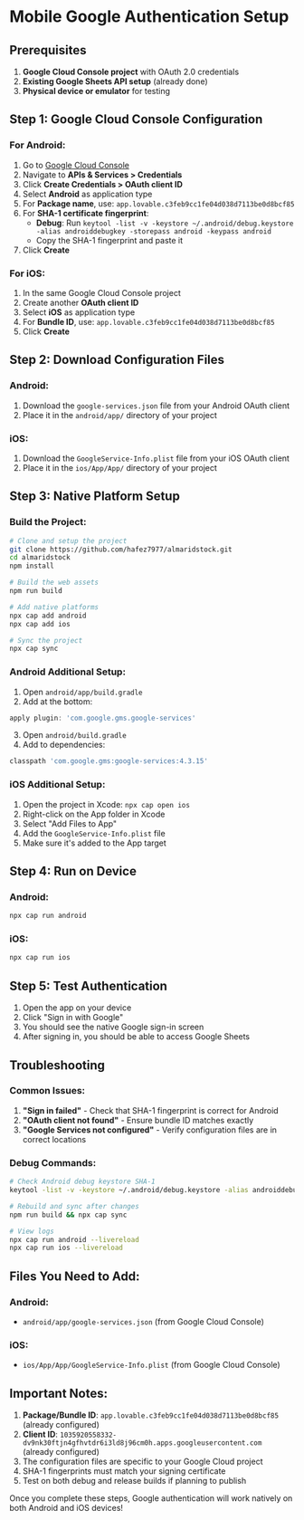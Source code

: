 # Mobile Google Authentication Setup

## Prerequisites

1. **Google Cloud Console project** with OAuth 2.0 credentials
2. **Existing Google Sheets API setup** (already done)
3. **Physical device or emulator** for testing

## Step 1: Google Cloud Console Configuration

### For Android:
1. Go to [Google Cloud Console](https://console.cloud.google.com/)
2. Navigate to **APIs & Services > Credentials**
3. Click **Create Credentials > OAuth client ID**
4. Select **Android** as application type
5. For **Package name**, use: `app.lovable.c3feb9cc1fe04d038d7113be0d8bcf85`
6. For **SHA-1 certificate fingerprint**:
   - **Debug**: Run `keytool -list -v -keystore ~/.android/debug.keystore -alias androiddebugkey -storepass android -keypass android`
   - Copy the SHA-1 fingerprint and paste it
7. Click **Create**

### For iOS:
1. In the same Google Cloud Console project
2. Create another **OAuth client ID**
3. Select **iOS** as application type
4. For **Bundle ID**, use: `app.lovable.c3feb9cc1fe04d038d7113be0d8bcf85`
5. Click **Create**

## Step 2: Download Configuration Files

### Android:
1. Download the `google-services.json` file from your Android OAuth client
2. Place it in the `android/app/` directory of your project

### iOS:
1. Download the `GoogleService-Info.plist` file from your iOS OAuth client
2. Place it in the `ios/App/App/` directory of your project

## Step 3: Native Platform Setup

### Build the Project:
```bash
# Clone and setup the project
git clone https://github.com/hafez7977/almaridstock.git
cd almaridstock
npm install

# Build the web assets
npm run build

# Add native platforms
npx cap add android
npx cap add ios

# Sync the project
npx cap sync
```

### Android Additional Setup:
1. Open `android/app/build.gradle`
2. Add at the bottom:
```gradle
apply plugin: 'com.google.gms.google-services'
```

3. Open `android/build.gradle`
4. Add to dependencies:
```gradle
classpath 'com.google.gms:google-services:4.3.15'
```

### iOS Additional Setup:
1. Open the project in Xcode: `npx cap open ios`
2. Right-click on the App folder in Xcode
3. Select "Add Files to App"
4. Add the `GoogleService-Info.plist` file
5. Make sure it's added to the App target

## Step 4: Run on Device

### Android:
```bash
npx cap run android
```

### iOS:
```bash
npx cap run ios
```

## Step 5: Test Authentication

1. Open the app on your device
2. Click "Sign in with Google"
3. You should see the native Google sign-in screen
4. After signing in, you should be able to access Google Sheets

## Troubleshooting

### Common Issues:

1. **"Sign in failed"** - Check that SHA-1 fingerprint is correct for Android
2. **"OAuth client not found"** - Ensure bundle ID matches exactly
3. **"Google Services not configured"** - Verify configuration files are in correct locations

### Debug Commands:
```bash
# Check Android debug keystore SHA-1
keytool -list -v -keystore ~/.android/debug.keystore -alias androiddebugkey -storepass android -keypass android

# Rebuild and sync after changes
npm run build && npx cap sync

# View logs
npx cap run android --livereload
npx cap run ios --livereload
```

## Files You Need to Add:

### Android:
- `android/app/google-services.json` (from Google Cloud Console)

### iOS:
- `ios/App/App/GoogleService-Info.plist` (from Google Cloud Console)

## Important Notes:

1. **Package/Bundle ID**: `app.lovable.c3feb9cc1fe04d038d7113be0d8bcf85` (already configured)
2. **Client ID**: `1035920558332-dv9nk30ftjn4gfhvtdr6i3ld8j96cm0h.apps.googleusercontent.com` (already configured)
3. The configuration files are specific to your Google Cloud project
4. SHA-1 fingerprints must match your signing certificate
5. Test on both debug and release builds if planning to publish

Once you complete these steps, Google authentication will work natively on both Android and iOS devices!